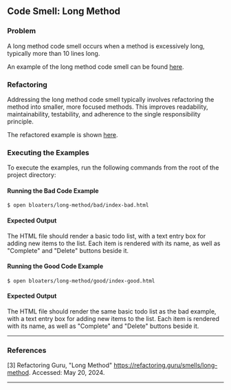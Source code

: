 ## Code Smell: Long Method

### Problem

A long method code smell occurs when a method is excessively long, typically more than 10 lines long.

An example of the long method code smell can be found [here](bad/todo-bad.js).

### Refactoring

Addressing the long method code smell typically involves refactoring the method into smaller, more focused methods. This improves readability, maintainability, testability, and adherence to the single responsibility principle.

The refactored example is shown [here](good/todo-good.js).

### Executing the Examples

To execute the examples, run the following commands from the root of the project directory:

#### Running the Bad Code Example

```
$ open bloaters/long-method/bad/index-bad.html
```

#### Expected Output

The HTML file should render a basic todo list, with a text entry box for adding new items to the list. Each item is rendered with its name, as well as "Complete" and "Delete" buttons beside it.

#### Running the Good Code Example

```
$ open bloaters/long-method/good/index-good.html
```

#### Expected Output

The HTML file should render the same basic todo list as the bad example, with a text entry box for adding new items to the list. Each item is rendered with its name, as well as "Complete" and "Delete" buttons beside it.

---

### References

[3] Refactoring Guru, "Long Method" https://refactoring.guru/smells/long-method. Accessed: May 20, 2024.

---